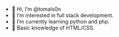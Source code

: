 - 👋 Hi, I’m @tomals0n
- 👀 I’m interested in full stack development.
- 🌱 I’m currently learning python and php.
- 🎈 Basic knowledge of HTML/CSS.

<!---
tomals0n/tomals0n is a ✨ special ✨ repository because its `README.md` (this file) appears on your GitHub profile.
You can click the Preview link to take a look at your changes.
--->
